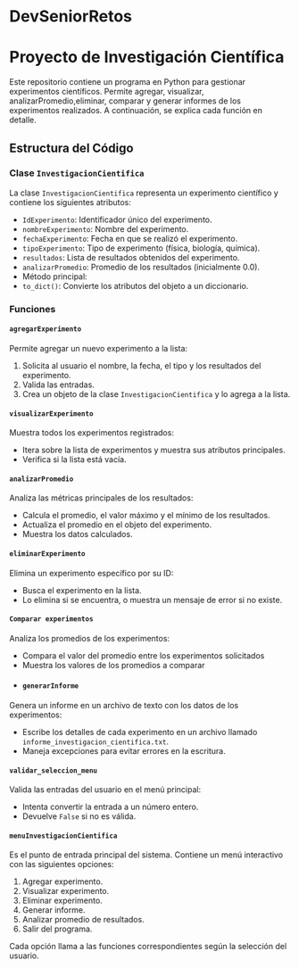 # DevSeniorRetos
# Proyecto de Investigación Científica

Este repositorio contiene un programa en Python para gestionar experimentos científicos. Permite agregar, visualizar, analizarPromedio,eliminar, comparar y generar informes de los experimentos realizados. A continuación, se explica cada función en detalle.

## Estructura del Código

### Clase `InvestigacionCientifica`

La clase `InvestigacionCientifica` representa un experimento científico y contiene los siguientes atributos:

- `IdExperimento`: Identificador único del experimento.
- `nombreExperimento`: Nombre del experimento.
- `fechaExperimento`: Fecha en que se realizó el experimento.
- `tipoExperimento`: Tipo de experimento (física, biología, química).
- `resultados`: Lista de resultados obtenidos del experimento.
- `analizarPromedio`: Promedio de los resultados (inicialmente 0.0).
- Método principal:
- `to_dict()`: Convierte los atributos del objeto a un diccionario.

### Funciones

#### `agregarExperimento`

Permite agregar un nuevo experimento a la lista:
1. Solicita al usuario el nombre, la fecha, el tipo y los resultados del experimento.
2. Valida las entradas.
3. Crea un objeto de la clase `InvestigacionCientifica` y lo agrega a la lista.

#### `visualizarExperimento`

Muestra todos los experimentos registrados:
- Itera sobre la lista de experimentos y muestra sus atributos principales.
- Verifica si la lista está vacía.

#### `analizarPromedio`

Analiza las métricas principales de los resultados:
- Calcula el promedio, el valor máximo y el mínimo de los resultados.
- Actualiza el promedio en el objeto del experimento.
- Muestra los datos calculados.

#### `eliminarExperimento`

Elimina un experimento específico por su ID:
- Busca el experimento en la lista.
- Lo elimina si se encuentra, o muestra un mensaje de error si no existe.

#### `Comparar experimentos`

Analiza los promedios de los experimentos:
- Compara el valor del promedio entre los experimentos solicitados
- Muestra los valores de los promedios a comparar
- #### `generarInforme`

Genera un informe en un archivo de texto con los datos de los experimentos:
- Escribe los detalles de cada experimento en un archivo llamado `informe_investigacion_cientifica.txt`.
- Maneja excepciones para evitar errores en la escritura.

#### `validar_seleccion_menu`

Valida las entradas del usuario en el menú principal:
- Intenta convertir la entrada a un número entero.
- Devuelve `False` si no es válida.

#### `menuInvestigacionCientifica`

Es el punto de entrada principal del sistema. Contiene un menú interactivo con las siguientes opciones:

1. Agregar experimento.
2. Visualizar experimento.
3. Eliminar experimento.
4. Generar informe.
5. Analizar promedio de resultados.
6. Salir del programa.

Cada opción llama a las funciones correspondientes según la selección del usuario.
